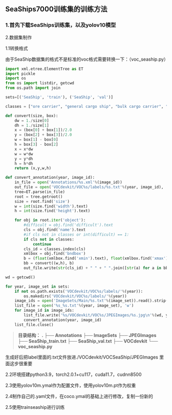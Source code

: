 ## SeaShips7000训练集的训练方法

### 1.首先下载SeaShips训练集，以及yolov10模型

2.数据集制作

1.1转换格式

由于SeaShip数据集的格式不是标准的voc格式需要转换一下：（voc_seaship.py）

```python
import xml.etree.ElementTree as ET
import pickle
import os
from os import listdir, getcwd
from os.path import join

sets=[('SeaShip', 'train'), ('SeaShip', 'val')]

classes = ["ore carrier", "general cargo ship", "bulk cargo carrier", "container ship", "fishing boat", "passenger ship"]

def convert(size, box):
    dw = 1./size[0]
    dh = 1./size[1]
    x = (box[0] + box[1])/2.0
    y = (box[2] + box[3])/2.0
    w = box[1] - box[0]
    h = box[3] - box[2]
    x = x*dw
    w = w*dw
    y = y*dh
    h = h*dh
    return (x,y,w,h)

def convert_annotation(year, image_id):
    in_file = open('Annotations/%s.xml'%(image_id))
    out_file = open('VOCdevkit/VOC%s/labels/%s.txt'%(year, image_id), 'w')
    tree=ET.parse(in_file)
    root = tree.getroot()
    size = root.find('size')
    w = int(size.find('width').text)
    h = int(size.find('height').text)

    for obj in root.iter('object'):
        #difficult = obj.find('difficult').text
        cls = obj.find('name').text
        #if cls not in classes or int(difficult) == 1:
        if cls not in classes:
            continue
        cls_id = classes.index(cls)
        xmlbox = obj.find('bndbox')
        b = (float(xmlbox.find('xmin').text), float(xmlbox.find('xmax').text), float(xmlbox.find('ymin').text), float(xmlbox.find('ymax').text))
        bb = convert((w,h), b)
        out_file.write(str(cls_id) + " " + " ".join([str(a) for a in bb]) + '\n')

wd = getcwd()

for year, image_set in sets:
    if not os.path.exists('VOCdevkit/VOC%s/labels/'%(year)):
        os.makedirs('VOCdevkit/VOC%s/labels/'%(year))
    image_ids = open('ImageSets/Main/%s.txt'%(image_set)).read().strip().split()
    list_file = open('%s_%s.txt'%(year, image_set), 'w')
    for image_id in image_ids:
        list_file.write('%s/VOCdevkit/VOC%s/JPEGImages/%s.jpg\n'%(wd, year, image_id))
        convert_annotation(year, image_id)
    list_file.close()

```

> **目录结构：**
> **.**
> **├── Annotations**
> **├── ImageSets**
> **├── JPEGImages**
> **├── SeaShip_train.txt**
> **├── SeaShip_val.txt**
> **├── VOCdevkit**
> **└── voc_seaship.py**

生成好后把label里面的.txt文件放进./VOCdevkit/VOCSeaShip/JPEGImages
里面这步很重要

2.2环境搭建python3.9，torch2.0.1+cu117，cuda11.7，cudnn8500

2.3使用yolov10m.ymal作为配置文件，使用yolov10m.pt作为权重

2.4制作自己的.yaml文件，在coco.ymal的基础上进行修改，复制一份新的

2.5使用trainseaship进行训练

